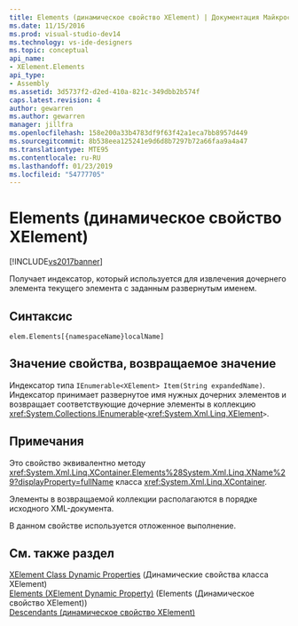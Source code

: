 ```yaml
---
title: Elements (динамическое свойство XElement) | Документация Майкрософт
ms.date: 11/15/2016
ms.prod: visual-studio-dev14
ms.technology: vs-ide-designers
ms.topic: conceptual
api_name:
- XElement.Elements
api_type:
- Assembly
ms.assetid: 3d5737f2-d2ed-410a-821c-349dbb2b574f
caps.latest.revision: 4
author: gewarren
ms.author: gewarren
manager: jillfra
ms.openlocfilehash: 158e200a33b4783df9f63f42a1eca7bb8957d449
ms.sourcegitcommit: 8b538eea125241e9d6d8b7297b72a66faa9a4a47
ms.translationtype: MTE95
ms.contentlocale: ru-RU
ms.lasthandoff: 01/23/2019
ms.locfileid: "54777705"
---
```

# <a name="elements-xelement-dynamic-property"></a>Elements (динамическое свойство XElement)
[!INCLUDE[vs2017banner](../includes/vs2017banner.md)]

Получает индексатор, который используется для извлечения дочернего элемента текущего элемента с заданным развернутым именем.  
  
## <a name="syntax"></a>Синтаксис  
  
```  
elem.Elements[{namespaceName}localName]   
```  
  
## <a name="property-valuereturn-value"></a>Значение свойства, возвращаемое значение  
 Индексатор типа `IEnumerable<XElement> Item(String expandedName)`. Индексатор принимает развернутое имя нужных дочерних элементов и возвращает соответствующие дочерние элементы в коллекцию <xref:System.Collections.IEnumerable>`<`<xref:System.Xml.Linq.XElement>`>`.  
  
## <a name="remarks"></a>Примечания  
 Это свойство эквивалентно методу <xref:System.Xml.Linq.XContainer.Elements%28System.Xml.Linq.XName%29?displayProperty=fullName> класса <xref:System.Xml.Linq.XContainer>.  
  
 Элементы в возвращаемой коллекции располагаются в порядке исходного XML-документа.  
  
 В данном свойстве используется отложенное выполнение.  
  
## <a name="see-also"></a>См. также раздел  
 [XElement Class Dynamic Properties](../designers/xelement-class-dynamic-properties.md)  (Динамические свойства класса XElement)  
 [Elements (XElement Dynamic Property)](../designers/element-xelement-dynamic-property.md)  (Elements (Динамическое свойство XElement))  
 [Descendants (динамическое свойство XElement)](../designers/descendants-xelement-dynamic-property.md)
